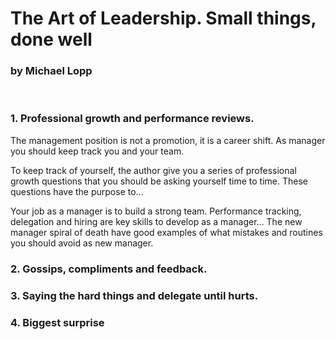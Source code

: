 
# The Art of Leadership. Small things, done well
### by Michael Lopp
&nbsp;

### 1. Professional growth and performance reviews.
The management position is not a promotion, it is a career shift. As manager you should keep track you and your team.

To keep track of yourself, the author give you a series of professional growth questions that you should be asking yourself time to time. These questions have the purpose to...

Your job as a manager is to build a strong team. Performance tracking, delegation and hiring are key skills to develop as a manager... The new manager spiral of death have good examples of what mistakes and routines you should avoid as new manager.

### 2. Gossips, compliments and feedback.
### 3. Saying the hard things and delegate until hurts.

### 4. Biggest surprise

